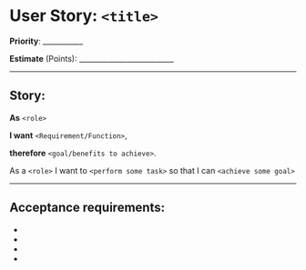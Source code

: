 # User Story: `<title>`

**Priority**:  ___________

**Estimate** (Points): __________________________

------
## Story:

**As** `<role>`

**I want** `<Requirement/Function>`,

**therefore** `<goal/benefits to achieve>`.


As a `<role>` I want to `<perform some task>` so that I can `<achieve some goal>`

------
## Acceptance requirements:

-
-
-
- 